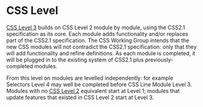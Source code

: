 # CSS Level 

[CSS Level 3](https://www.w3.org/TR/css-2023/#css-level-3) builds on CSS Level 2 module by module, using the CSS2.1 specification as its core. Each module adds functionality and/or replaces part of the CSS2.1 specification. The CSS Working Group intends that the new CSS modules will not contradict the CSS2.1 specification: only that they will add functionality and refine definitions. As each module is completed, it will be plugged in to the existing system of CSS2.1 plus previously-completed modules.

From this level on modules are levelled independently: for example Selectors Level 4 may well be completed before CSS Line Module Level 3. Modules with no [CSS Level 2](https://www.w3.org/TR/css-2023/#css-level-2) equivalent start at Level 1; modules that update features that existed in CSS Level 2 start at Level 3.